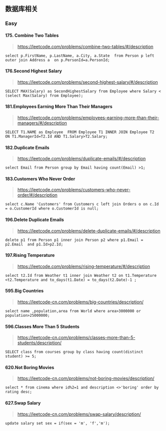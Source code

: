 ## 数据库相关
### Easy
#### 175. Combine Two Tables
><https://leetcode.com/problems/combine-two-tables/#/description>
	
 ``
select p.FirstName, p.LastName, a.City, a.State 
from Person p left outer join Address a 
                on p.PersonId=a.PersonId;
 `` 
#### 176.Second Highest Salary
><https://leetcode.com/problems/second-highest-salary/#/description>

``SELECT MAX(Salary) as SecondHighestSalary
from Employee
where Salary <
(select Max(Salary) from Employee);
``

#### 181.Employees Earning More Than Their Managers
><https://leetcode.com/problems/employees-earning-more-than-their-managers/#/description>

``
SELECT T1.NAME as Employee 
FROM Employee T1 INNER JOIN Employee T2 
ON T1.ManagerId=T2.Id AND T1.Salary>T2.Salary;
``

#### 182.Duplicate Emails
><https://leetcode.com/problems/duplicate-emails/#/description>
 
 ``
 select Email from Person group by Email having count(Email) >1;
 ``
 
#### 183.Customers Who Never Order
><https://leetcode.com/problems/customers-who-never-order/#/description>

``
select c.Name 'Customers'
from Customers c left join Orders o
    on c.Id = o.CustomerId
where o.CustomerId is null;
``
#### 196.Delete Duplicate Emails
><https://leetcode.com/problems/delete-duplicate-emails/#/description>

``
delete p1 from Person p1 inner join Person p2
where p1.Email = p2.Email 
and p1.Id>p2.Id;
``
#### 197.Rising Temperature
><https://leetcode.com/problems/rising-temperature/#/description>

``
select t2.Id
 from Weather t1 inner join Weather t2
 on t1.Temperature <t2.Temperature
 and to_days(t1.Date) = to_days(t2.Date)-1 ;
``

#### 595.Big Countries
><https://leetcode-cn.com/problems/big-countries/description/>  

``
select name ,population,area from World where area>3000000 or population>25000000;
``

#### 596.Classes More Than 5 Students
><https://leetcode-cn.com/problems/classes-more-than-5-students/description/>

``
SELECT class from courses group by class having count(distinct student) >= 5;
``

#### 620.Not Boring Movies
><https://leetcode-cn.com/problems/not-boring-movies/description/>

``
select * from cinema where id%2=1 and description <>'boring' order by rating desc;
``

#### 627.Swap Salary
><https://leetcode-cn.com/problems/swap-salary/description/>

``
update salary set sex = if(sex = 'm', 'f','m');
``